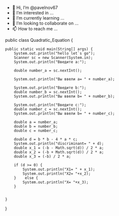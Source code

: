 - 👋 Hi, I’m @pavelnov67
- 👀 I’m interested in ...
- 🌱 I’m currently learning ...
- 💞️ I’m looking to collaborate on ...
- 📫 How to reach me ...

<!---
pavelnov67/pavelnov67 is a ✨ special ✨ repository because its `README.md` (this file) appears on your GitHub profile.
You can click the Preview link to take a look at your changes.
--->public class Quadratic_Equation {
    public static void main(String[] args) {
        System.out.println("hello let`s go");
        Scanner sc = new Scanner(System.in);
        System.out.println("Введите a:");

        double number_a = sc.nextInt();

        System.out.println("Вы ввели a= " + number_a);

        System.out.println("Введите b:");
        double number_b = sc.nextInt();
        System.out.println("Вы ввели b= " + number_b);

        System.out.println("Введите c:");
        double number_c = sc.nextInt();
        System.out.println("Вы ввели b= " + number_c);

        double a = number_a;
        double b = number_b;
        double c = number_c;

        double d = b * b - 4 * a * c;
        System.out.println("discriminant= " + d);
        double x_1 = (-b - Math.sqrt(d)) / 2 * a;
        double x_2 = (-b + Math.sqrt(d)) / 2 * a;
        double x_3 = (-b) / 2 * a;

        if (d >= 0) {
            System.out.println("X1= " + x_1);
            System.out.println("X2= "+x_2);
        }    else {
            System.out.println("X= "+x_3);
        }


    }
}
